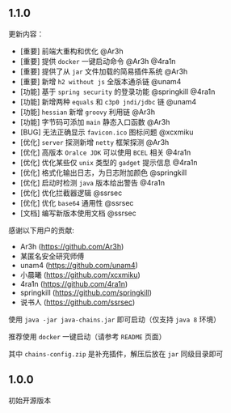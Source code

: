 ## 1.1.0

更新内容：

- [重要] 前端大重构和优化 @Ar3h
- [重要] 提供 `docker` 一键启动命令 @Ar3h @4ra1n
- [重要] 提供了从 `jar` 文件加载的简易插件系统 @Ar3h
- [重要] 新增 `h2 without js` 全版本通杀链 @unam4
- [功能] 基于 `spring security` 的登录功能 @springkill @4ra1n
- [功能] 新增两种 `equals` 和 `c3p0 jndi/jdbc` 链 @unam4
- [功能] `hessian` 新增 `groovy` 利用链 @Ar3h
- [功能] 字节码可添加 `main` 静态入口函数 @Ar3h
- [BUG] 无法正确显示 `favicon.ico` 图标问题 @xcxmiku
- [优化] `server` 探测新增 `netty` 框架探测 @Ar3h
- [优化] 高版本 `Oralce JDK` 可以使用 `BCEL` 相关 @4ra1n
- [优化] 优化某些仅 `unix` 类型的 `gadget` 提示信息 @4ra1n
- [优化] 格式化输出日志，为日志附加颜色 @springkill
- [优化] 启动时检测 `java` 版本给出警告 @4ra1n
- [优化] 优化拦截器逻辑 @ssrsec
- [优化] 优化 `base64` 通用性 @ssrsec
- [文档] 编写新版本使用文档 @ssrsec

感谢以下用户的贡献:

- Ar3h (https://github.com/Ar3h)
- 某匿名安全研究师傅
- unam4 (https://github.com/unam4)
- 小晨曦 (https://github.com/xcxmiku)
- 4ra1n (https://github.com/4ra1n)
- springkill (https://github.com/springkill)
- 说书人 (https://github.com/ssrsec)

使用 `java -jar java-chains.jar` 即可启动（仅支持 `java 8` 环境）

推荐使用 `docker` 一键启动（请参考 `README` 页面）

其中 `chains-config.zip` 是补充插件，解压后放在 `jar` 同级目录即可

## 1.0.0

初始开源版本